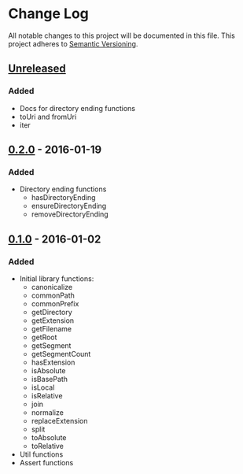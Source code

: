 # Change Log
All notable changes to this project will be documented in this file.
This project adheres to [Semantic Versioning](http://semver.org/).

## [Unreleased]
### Added
- Docs for directory ending functions
- toUri and fromUri
- iter


## [0.2.0] - 2016-01-19
### Added
- Directory ending functions
  * hasDirectoryEnding
  * ensureDirectoryEnding
  * removeDirectoryEnding

## [0.1.0] - 2016-01-02
### Added
- Initial library functions:
  * canonicalize
  * commonPath
  * commonPrefix
  * getDirectory
  * getExtension
  * getFilename
  * getRoot
  * getSegment
  * getSegmentCount
  * hasExtension
  * isAbsolute
  * isBasePath
  * isLocal
  * isRelative
  * join
  * normalize
  * replaceExtension
  * split
  * toAbsolute
  * toRelative
- Util functions
- Assert functions

[Unreleased]: https://github.com/oss6/path-util/compare/v0.2.0...HEAD
[0.2.0]: https://github.com/oss6/path-util/releases/tag/v0.2.0
[0.1.0]: https://github.com/oss6/path-util/releases/tag/v0.1.0
